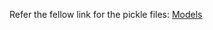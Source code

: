 Refer the fellow link for the pickle files:
[Models]([https://example.com](https://drive.google.com/drive/folders/1LH_2wlXBc0zADZc36qjgkOJTj34OpOhB?usp=sharing))
